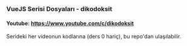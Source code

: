 ### VueJS Serisi Dosyaları - dikodoksit
#### Youtube: https://www.youtube.com/c/dikodoksit

Serideki her videonun kodlarına (ders 0 hariç), bu repo'dan ulaşılabilir.
